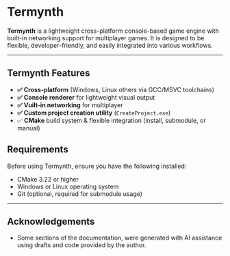 
# Termynth

**Termynth** is a lightweight cross-platform console-based game engine with built-in networking support for multiplayer games.
It is designed to be flexible, developer-friendly, and easily integrated into various workflows.

***

## Termynth Features
- **✅ Cross-platform** (Windows, Linux others via GCC/MSVC toolchains)
- **✅ Console renderer** for lightweight visual output
- **✅ Vuilt-in networking** for multiplayer
- **✅ Custom project creation utility** (`CreateProject.exe`)
- ✅ **CMake** build system & flexible integration (install, submodule, or manual)


## Requirements
Before using Termynth, ensure you have the following installed:
- CMake 3.22 or higher
- Windows or Linux operating system
- Git (optional, required for submodule usage)

***

## Acknowledgements

- Some sections of the documentation, were generated with AI assistance using drafts and code provided by the author.